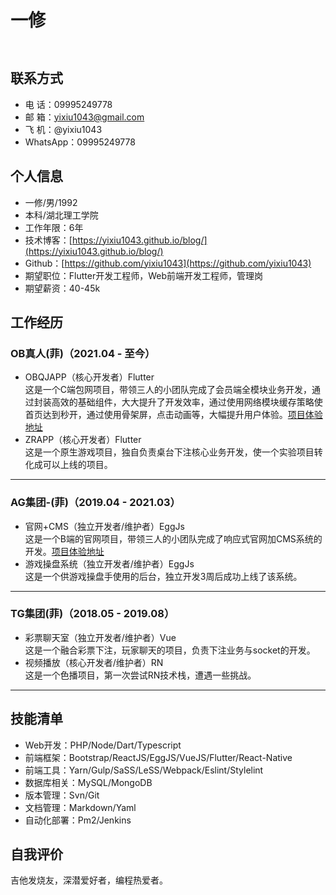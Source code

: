 <h1>一修</h1>
<div style="height: 10px;"></div>

## 联系方式
- 电 话：09995249778
- 邮 箱：yixiu1043@gmail.com
- 飞 机：@yixiu1043
- WhatsApp：09995249778

## 个人信息
- 一修/男/1992
- 本科/湖北理工学院
- 工作年限：6年
- 技术博客：[https://yixiu1043.github.io/blog/](https://yixiu1043.github.io/blog/)
- Github：[https://github.com/yixiu1043](https://github.com/yixiu1043)
- 期望职位：Flutter开发工程师，Web前端开发工程师，管理岗
- 期望薪资：40-45k


## 工作经历
### OB真人(菲)（2021.04 - 至今）
- OBQJAPP（核心开发者）Flutter<br/>
这是一个C端包网项目，带领三人的小团队完成了会员端全模块业务开发，通过封装高效的基础组件，大大提升了开发效率，通过使用网络模块缓存策略使首页达到秒开，通过使用骨架屏，点击动画等，大幅提升用户体验。[项目体验地址](https://obqj91.7cjhczal.com/?i_code=0975385)
- ZRAPP（核心开发者）Flutter<br/>
这是一个原生游戏项目，独自负责桌台下注核心业务开发，使一个实验项目转化成可以上线的项目。

---


### AG集团-(菲)（2019.04 - 2021.03）
- 官网+CMS（独立开发者/维护者）EggJs<br/>
这是一个B端的官网项目，带领三人的小团队完成了响应式官网加CMS系统的开发。[项目体验地址](https://www.as5158.com/)
- 游戏操盘系统（独立开发者/维护者）EggJs<br/>
这是一个供游戏操盘手使用的后台，独立开发3周后成功上线了该系统。

---

### TG集团(菲)（2018.05 - 2019.08）
- 彩票聊天室（独立开发者/维护者）Vue<br/>
这是一个融合彩票下注，玩家聊天的项目，负责下注业务与socket的开发。
- 视频播放（核心开发者/维护者）RN<br/>
这是一个色播项目，第一次尝试RN技术栈，遭遇一些挑战。
---

## 技能清单
* Web开发：PHP/Node/Dart/Typescript
* 前端框架：Bootstrap/ReactJS/EggJS/VueJS/Flutter/React-Native
* 前端工具：Yarn/Gulp/SaSS/LeSS/Webpack/Eslint/Stylelint
* 数据库相关：MySQL/MongoDB
* 版本管理：Svn/Git
* 文档管理：Markdown/Yaml
* 自动化部署：Pm2/Jenkins

## 自我评价
吉他发烧友，深潜爱好者，编程热爱者。
